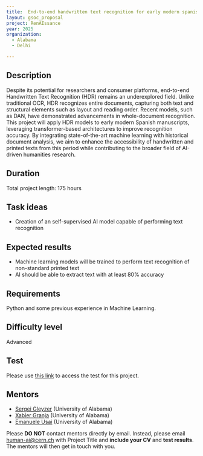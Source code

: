 ```yaml
---
title:  End-to-end handwritten text recognition for early modern spanish documents
layout: gsoc_proposal
project: RenAIssance
year: 2025
organization:
  - Alabama
  - Delhi

---
```


## Description

Despite its potential for researchers and consumer platforms, end-to-end Handwritten Text Recognition (HDR) remains an underexplored field. Unlike traditional OCR, HDR recognizes entire documents, capturing both text and structural elements such as layout and reading order. Recent models, such as DAN, have demonstrated advancements in whole-document recognition. This project will apply HDR models to early modern Spanish manuscripts, leveraging transformer-based architectures to improve recognition accuracy. By integrating state-of-the-art machine learning with historical document analysis, we aim to enhance the accessibility of handwritten and printed texts from this period while contributing to the broader field of AI-driven humanities research.

## Duration

Total project length: 175 hours

## Task ideas
 * Creation of an self-supervised AI model capable of performing text recognition

## Expected results
 * Machine learning models will be trained to perform text recognition of non-standard printed text
 * AI should be able to extract text with at least 80% accuracy



## Requirements
Python and some previous experience in Machine Learning.

## Difficulty level
Advanced

## Test
Please use [this link](https://bama365-my.sharepoint.com/:w:/g/personal/xgranja_ua_edu/EeSz8D6iYPxHhzfQD3GGzsYBARpsSkbEDZWzoQH7hIH4lg?e=gMOaR4&xsdata=MDV8MDJ8ZXVzYWlAdWEuZWR1fDIzZDVmYjNmYjYzYjQ0YzljYTU0MDhkZDU3ZjE1MDZhfDJhMDA3MjhlZjBkMDQwYjRhNGU4Y2U0MzNmM2ZiY2E3fDB8MHw2Mzg3NjM0MTYxNDQxNDUxMTR8VW5rbm93bnxUV0ZwYkdac2IzZDhleUpGYlhCMGVVMWhjR2tpT25SeWRXVXNJbFlpT2lJd0xqQXVNREF3TUNJc0lsQWlPaUpYYVc0ek1pSXNJa0ZPSWpvaVRXRnBiQ0lzSWxkVUlqb3lmUT09fDB8fHw%3d&sdata=RUVjT2J4U2N1cjlyNzl2YXd4RkVTV3pkZ1UvWkJhYWVOSjltVVJwYkhIOD0%3d) to access the test for this project.

## Mentors
  * [Sergei Gleyzer](mailto:human-ai@cern.ch) (University of Alabama)
  * [Xabier Granja](mailto:human-ai@cern.ch) (University of Alabama)
  * [Emanuele Usai](mailto:human-ai@cern.ch) (University of Alabama)



Please **DO NOT** contact mentors directly by email. Instead, please email [human-ai@cern.ch](mailto:human-ai@cern.ch) with Project Title and **include your CV** and **test results**. The mentors will then get in touch with you.



<!-- ## Links
  * [Paper 1](https://arxiv.org/abs/1807.11916)
  * [Paper 2](https://arxiv.org/abs/1902.08276) -->
